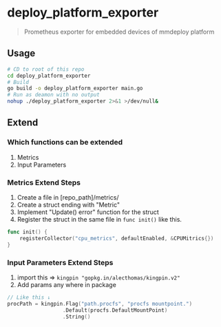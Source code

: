 # deploy_platform_exporter

> Prometheus exporter for embedded devices of mmdeploy platform

## Usage

``` sh
# CD to root of this repo
cd deploy_platform_exporter
# Build
go build -o deploy_platform_exporter main.go
# Run as deamon with no output
nohup ./deploy_platform_exporter 2>&1 >/dev/null&
```

## Extend

### Which functions can be extended

1. Metrics
2. Input Parameters

### Metrics Extend Steps

1. Create a file in [repo_path]/metrics/
2. Create a struct ending with "Metric"
3. Implement "Update() error" function for the struct
4. Register the struct in the same file in `func init()` like this.

``` go
func init() {
	registerCollector("cpu_metrics", defaultEnabled, &CPUMitrics{})
}
```

### Input Parameters Extend Steps

1. import this => `kingpin "gopkg.in/alecthomas/kingpin.v2"`
2. Add params any where in package

``` go
// Like this ↓
procPath = kingpin.Flag("path.procfs", "procfs mountpoint.")
                  .Default(procfs.DefaultMountPoint)
                  .String()
```
